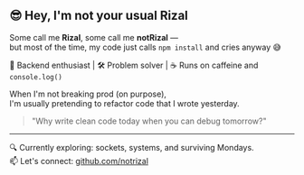 ## 😎 Hey, I'm not your usual Rizal

Some call me **Rizal**, some call me **notRizal** —  
but most of the time, my code just calls `npm install` and cries anyway 😅

🧠 Backend enthusiast | 🛠️ Problem solver | ☕ Runs on caffeine and `console.log()`

When I'm not breaking prod (on purpose),  
I'm usually pretending to refactor code that I wrote yesterday.

> "Why write clean code today when you can debug tomorrow?"

---
🔍 Currently exploring: sockets, systems, and surviving Mondays.  
📫 Let's connect: [github.com/notrizal](https://github.com/notrizal)
